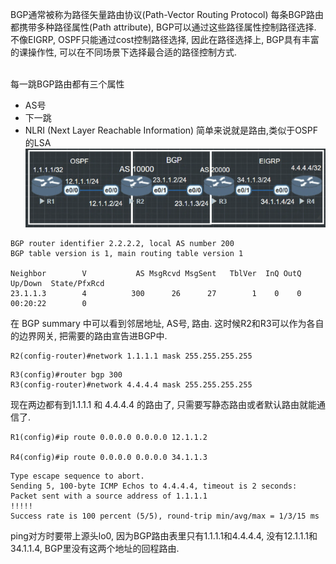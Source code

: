 BGP通常被称为路径矢量路由协议(Path-Vector Routing Protocol)
每条BGP路由都携带多种路径属性(Path attribute), BGP可以通过这些路径属性控制路径选择.
不像EIGRP, OSPF只能通过cost控制路径选择, 因此在路径选择上, BGP具有丰富的课操作性, 可以在不同场景下选择最合适的路径控制方式.

</br> 每一跳BGP路由都有三个属性

- AS号
- 下一跳
- NLRI (Next Layer Reachable Information) 简单来说就是路由,类似于OSPF的LSA
![](image/432718.png)
```R2#show ip bgp summary
BGP router identifier 2.2.2.2, local AS number 200
BGP table version is 1, main routing table version 1

Neighbor        V           AS MsgRcvd MsgSent   TblVer  InQ OutQ Up/Down  State/PfxRcd
23.1.1.3        4          300      26      27        1    0    0 00:20:22        0
```
在 BGP summary 中可以看到邻居地址, AS号, 路由.
这时候R2和R3可以作为各自的边界网关, 把需要的路由宣告进BGP中.
```R2(config)#router bgp 200
R2(config-router)#network 1.1.1.1 mask 255.255.255.255
```
```
R3(config)#router bgp 300
R3(config-router)#network 4.4.4.4 mask 255.255.255.255
```
现在两边都有到1.1.1.1 和 4.4.4.4 的路由了, 只需要写静态路由或者默认路由就能通信了.
```
R1(config)#ip route 0.0.0.0 0.0.0.0 12.1.1.2

R4(config)#ip route 0.0.0.0 0.0.0.0 34.1.1.3
```
```R1#ping 4.4.4.4 source lo0
Type escape sequence to abort.
Sending 5, 100-byte ICMP Echos to 4.4.4.4, timeout is 2 seconds:
Packet sent with a source address of 1.1.1.1
!!!!!
Success rate is 100 percent (5/5), round-trip min/avg/max = 1/3/15 ms
```
ping对方时要带上源头lo0, 因为BGP路由表里只有1.1.1.1和4.4.4.4, 没有12.1.1.1和34.1.1.4, BGP里没有这两个地址的回程路由.


